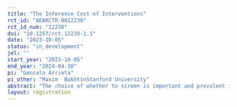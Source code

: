 ```yaml
---
title: "The Inference Cost of Interventions"
rct_id: "AEARCTR-0012230"
rct_id_num: "12230"
doi: "10.1257/rct.12230-1.1"
date: "2023-10-05"
status: "in_development"
jel: ""
start_year: "2023-10-05"
end_year: "2024-04-30"
pi: "Gonzalo Arrieta"
pi_other: "Maxim  BakhtinStanford University"
abstract: "The choice of whether to screen is important and prevalent in many situations, such as hiring workers or purchasing insurance. It is also implicit in many policy choices. If a policy encourages uniform behavior, different types of people behave similarly, making it impossible to infer the person's type from their behavior. Choosing whether to screen can be difficult because it requires trading off immediate costs with delayed benefits. We propose that individuals may screen too little because they fail to consider the effects of inference. To test this hypothesis, we conduct an online experiment that simulates a hiring scenario with an initial trial task. Participants make two decisions: selecting a trial task and then choosing which candidate to hire. We hypothesize that the majority of participants will opt for the suboptimal task that does not reveal the candidates' quality. This will lead to suboptimal hires and lower payoffs because these participants will not know which candidate is better. We further hypothesize that this mistake is driven largely by the failure to anticipate inference and test this using a treatment that provides inference automatically. Lastly, we test whether planning ahead reduces the mistake and whether participants value it enough. This result would show that planning is a useful intervention, but people may not take it up themselves."
layout: registration
---
```


